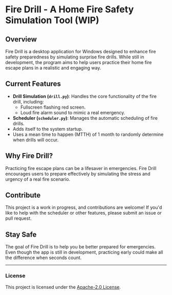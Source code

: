 # Fire Drill - A Home Fire Safety Simulation Tool (WIP)

## Overview
Fire Drill is a desktop application for Windows designed to enhance fire safety preparedness by simulating surprise fire drills. While still in development, the program aims to help users practice their home fire escape plans in a realistic and engaging way.

## Current Features
- **Drill Simulation (`drill.py`)**: Handles the core functionality of the fire drill, including:
  - Fullscreen flashing red screen.
  - Loud fire alarm sound to mimic a real emergency.
- **Scheduler (`scheduler.py`)**: Manages the automatic scheduling of fire drills.
- Adds itself to the system startup.
- Uses a mean time to happen (MTTH) of 1 month to randomly determine when drills will occur.

## Why Fire Drill?
Practicing fire escape plans can be a lifesaver in emergencies. Fire Drill encourages users to prepare effectively by simulating the stress and urgency of a real fire scenario.

## Contribute
This project is a work in progress, and contributions are welcome! If you'd like to help with the scheduler or other features, please submit an issue or pull request.

## Stay Safe
The goal of Fire Drill is to help you be better prepared for emergencies. Even though the app is still in development, practicing early could make all the difference when seconds count.

---
### License
This project is licensed under the [Apache-2.0 License](LICENSE).

